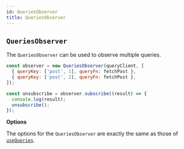 ```yaml
---
id: QueriesObserver
title: QueriesObserver
---
```


## `QueriesObserver`

The `QueriesObserver` can be used to observe multiple queries.

```js
const observer = new QueriesObserver(queryClient, [
  { queryKey: ['post', 1], queryFn: fetchPost },
  { queryKey: ['post', 2], queryFn: fetchPost },
]);

const unsubscribe = observer.subscribe((result) => {
  console.log(result);
  unsubscribe();
});
```

**Options**

The options for the `QueriesObserver` are exactly the same as those of [`useQueries`](#usequeries).
